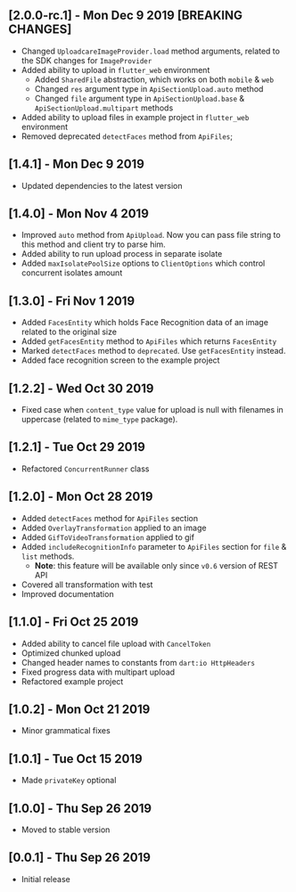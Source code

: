 ## [2.0.0-rc.1] - Mon Dec 9 2019 [**BREAKING CHANGES**]
* Changed `UploadcareImageProvider.load` method arguments, related to the SDK changes for `ImageProvider`
* Added ability to upload in `flutter_web` environment
  * Added `SharedFile` abstraction, which works on both `mobile` & `web`
  * Changed `res` argument type in `ApiSectionUpload.auto` method
  * Changed `file` argument type in `ApiSectionUpload.base` & `ApiSectionUpload.multipart` methods
* Added ability to upload files in example project in `flutter_web` environment
* Removed deprecated `detectFaces` method from `ApiFiles`;

## [1.4.1] - Mon Dec 9 2019
* Updated dependencies to the latest version

## [1.4.0] - Mon Nov 4 2019

* Improved `auto` method from `ApiUpload`. Now you can pass file string to this method and client try to parse him.
* Added ability to run upload process in separate isolate
* Added `maxIsolatePoolSize` options to `ClientOptions` which control concurrent isolates amount

## [1.3.0] - Fri Nov 1 2019

* Added `FacesEntity` which holds Face Recognition data of an image related to the original size
* Added `getFacesEntity` method to `ApiFiles` which returns `FacesEntity`
* Marked `detectFaces` method to `deprecated`. Use `getFacesEntity` instead.
* Added face recognition screen to the example project

## [1.2.2] - Wed Oct 30 2019

* Fixed case when `content_type` value for upload is null with filenames in uppercase (related to `mime_type` package).

## [1.2.1] - Tue Oct 29 2019

* Refactored `ConcurrentRunner` class

## [1.2.0] - Mon Oct 28 2019

* Added `detectFaces` method for `ApiFiles` section
* Added `OverlayTransformation` applied to an image
* Added `GifToVideoTransformation` applied to gif
* Added `includeRecognitionInfo` parameter to `ApiFiles` section for `file` & `list` methods.
    * **Note**: this feature will be available only since `v0.6` version of REST API
* Covered all transformation with test
* Improved documentation

## [1.1.0] - Fri Oct 25 2019

* Added ability to cancel file upload with `CancelToken`
* Optimized chunked upload
* Changed header names to constants from `dart:io HttpHeaders`
* Fixed progress data with multipart upload
* Refactored example project

## [1.0.2] - Mon Oct 21 2019

* Minor grammatical fixes

## [1.0.1] - Tue Oct 15 2019

* Made `privateKey` optional

## [1.0.0] - Thu Sep 26 2019

* Moved to stable version

## [0.0.1] - Thu Sep 26 2019

* Initial release
